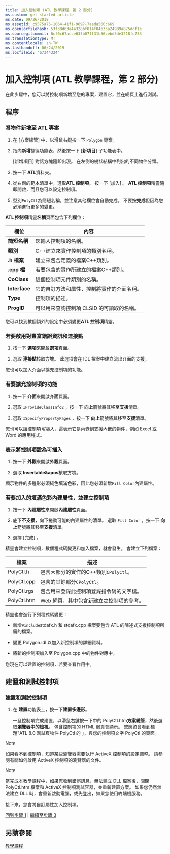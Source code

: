 ```yaml
---
title: 加入控制項 (ATL 教學課程，第 2 部分)
ms.custom: get-started-article
ms.date: 09/26/2018
ms.assetid: c9575a75-1064-41f1-9697-7aada560c669
ms.openlocfilehash: 53f38d63a44328bf014f04635a24989a875ddf1e
ms.sourcegitcommit: 6cf0c67acce633b07ff31b56cebd5de3218fd733
ms.translationtype: MT
ms.contentlocale: zh-TW
ms.lasthandoff: 06/24/2019
ms.locfileid: "67344334"
---
```

# <a name="adding-a-control-atl-tutorial-part-2"></a>加入控制項 (ATL 教學課程，第 2 部分)

在此步驟中，您可以將控制項新增至您的專案，建置它，並在網頁上進行測試。

## <a name="procedures"></a>程序

### <a name="to-add-an-object-to-an-atl-project"></a>將物件新增至 ATL 專案

1. 在 [方案總管]  中，以滑鼠右鍵按一下 `Polygon` 專案。

1. 指向**新增**捷徑功能表，然後按一下 [**新項目**] 子功能表中。

    [新增項目]  對話方塊隨即出現。 在左側的樹狀結構中列出的不同物件分類。

1. 按一下  **ATL**資料夾。

1. 從右側的範本清單中，選取**ATL 控制項**。 按一下 [加入]  。 **ATL 控制項**精靈隨即開啟，而且您可以設定控制項。

1. 型別`PolyCtl`為簡短名稱，並注意其他欄位會自動完成。 不要按**完成**但因為您必須進行更多的變更。

**ATL 控制項**精靈**名稱**頁面包含下列欄位：

|欄位|內容|
|-----------|--------------|
|**簡短名稱**|您輸入控制項的名稱。|
|**類別**|C++建立來實作控制項的類別名稱。|
|**.h 檔案**|建立來包含定義的檔案C++類別。|
|**.cpp 檔**|若要包含的實作所建立的檔案C++類別。|
|**CoClass**|這個控制項元件類別的名稱。|
|**Interface**|它的自訂方法和屬性，控制將實作的介面名稱。|
|**Type**|控制項的描述。|
|**ProgID**|可以用來查詢控制項 CLSID 的可讀取的名稱。|

您可以找到數個額外的設定中必須變更**ATL 控制項**精靈。

### <a name="to-enable-support-for-rich-error-information-and-connection-points"></a>若要啟用對豐富錯誤資訊和連接點

1. 按一下 **選項**來開啟**選項**頁面。

1. 選取 **連接點**核取方塊。 此選項會在 IDL 檔案中建立流出介面的支援。

您也可以加入介面以擴充控制項的功能。

### <a name="to-extend-the-controls-functionality"></a>若要擴充控制項的功能

1. 按一下 **介面**來開啟**介面**頁面。

1. 選取  `IProvideClassInfo2` ，按一下 **向上**箭號將其移至**支援**清單。

1. 選取  `ISpecifyPropertyPages` ，按一下 **向上**箭號將其移至**支援**清單。

您也可以讓控制項*可插入*，這表示它是內嵌到支援內嵌的物件，例如 Excel 或 Word 的應用程式。

### <a name="to-make-the-control-insertable"></a>表示將控制項設為可插入

1. 按一下 **外觀**來開啟**外觀**頁面。

1. 選取  **Insertable&apos**核取方塊。

顯示物件的多邊形必須純色填滿色彩，因此您必須新增`Fill Color`內建屬性。

### <a name="to-add-a-fill-color-stock-property-and-create-the-control"></a>若要加入的填滿色彩內建屬性，並建立控制項

1. 按一下 **內建屬性**來開啟**內建屬性**頁面。

1. 底下**不支援**，向下捲動可能的內建屬性的清單。 選取  `Fill Color` ，按一下 **向上**箭號將其移至**支援**清單。

1. 選擇 [完成]  。

精靈會建立控制項，數個程式碼變更和加入檔案，就會發生。 會建立下列檔案：

|檔案|描述|
|----------|-----------------|
|PolyCtl.h|包含大部分的實作的C++類別`CPolyCtl`。|
|PolyCtl.cpp|包含的其餘部分`CPolyCtl`。|
|PolyCtl.rgs|包含用來登錄此控制項登錄指令碼的文字檔。|
|PolyCtl.htm|Web 網頁，其中包含新建立之控制項的參考。|

精靈也會進行下列程式碼變更：

- 新增`#include`stdafx.h 和 stdafx.cpp 檔案要包含 ATL 的陳述式支援控制項所需的檔案。

- 變更 Polygon.idl 以加入新控制項的詳細資料。

- 將新的控制項加入至 Polygon.cpp 中的物件對應中。

您現在可以建置的控制項，若要查看作用中。

## <a name="building-and-testing-the-control"></a>建置和測試控制項

### <a name="to-build-and-test-the-control"></a>建置和測試控制項

1. 在 **建置**功能表上，按一下**建置多邊形**。

    一旦控制項完成建置，以滑鼠右鍵按一下中的 PolyCtl.htm**方案總管**，然後選取**瀏覽器中的檢視**。 包含控制項的 HTML 網頁會顯示。 您應該會看到標題"ATL 8.0 測試頁物件 PolyCtl 的 」，與您的控制項文字 PolyCtl 的頁面。

> [!NOTE]
> 如果看不到控制項，知道某些瀏覽器需要執行 ActiveX 控制項的設定調整。 請參閱有關如何啟用 ActiveX 控制項的瀏覽器的文件。

> [!NOTE]
> 當完成本教學課程中，如果您收到錯誤訊息，無法建立 DLL 檔案後，關閉 PolyCtl.htm 檔案和 ActiveX 控制項測試容器，並重新建置方案。 如果您仍然無法建立 DLL 時，會重新啟動電腦，或先登出，如果您使用終端機服務。

接下來，您會將自訂屬性加入控制項。

[回到步驟 1](../atl/creating-the-project-atl-tutorial-part-1.md) &#124; [繼續至步驟 3](../atl/adding-a-property-to-the-control-atl-tutorial-part-3.md)

## <a name="see-also"></a>另請參閱

[教學課程](../atl/active-template-library-atl-tutorial.md)
